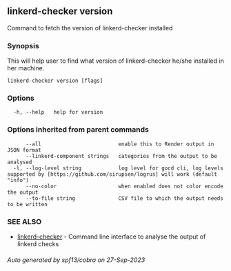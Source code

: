 ## linkerd-checker version

Command to fetch the version of linkerd-checker installed

### Synopsis

This will help user to find what version of linkerd-checker he/she installed in her machine.

```
linkerd-checker version [flags]
```

### Options

```
  -h, --help   help for version
```

### Options inherited from parent commands

```
      --all                         enable this to Render output in JSON format
      --linkerd-component strings   categories from the output to be analysed
  -l, --log-level string            log level for gocd cli, log levels supported by [https://github.com/sirupsen/logrus] will work (default "info")
      --no-color                    when enabled does not color encode the output
      --to-file string              CSV file to which the output needs to be written
```

### SEE ALSO

* [linkerd-checker](linkerd-checker.md)	 - Command line interface to analyse the output of linkerd checks

###### Auto generated by spf13/cobra on 27-Sep-2023
